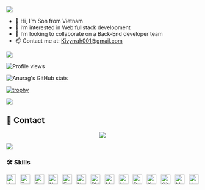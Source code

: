 <img src="https://user-images.githubusercontent.com/73097560/115834477-dbab4500-a447-11eb-908a-139a6edaec5c.gif">

- 👋 Hi, I’m Son from Vietnam
- 👀 I’m interested in Web fullstack development
- 💞️ I’m looking to collaborate on a Back-End developer team
- 📫 Contact me at: Kivyrrah001@gmail.com

<img src="https://user-images.githubusercontent.com/73097560/115834477-dbab4500-a447-11eb-908a-139a6edaec5c.gif">

![Profile views](https://visitor-badge.laobi.icu/badge?page_id=Kivyrrah.Kivyrrah&color=orange)

<!---
Kivyrrah/Kivyrrah is a ✨ special ✨ repository because its `README.md` (this file) appears on your GitHub profile.
You can click the Preview link to take a look at your changes.
--->

![Anurag's GitHub stats](https://github-readme-stats.vercel.app/api?username=Kivyrrah&show_icons=true&theme=light)


[![trophy](https://github-profile-trophy.vercel.app/?username=Kivyrrah&theme=light)](https://github.com/ryo-ma/github-profile-trophy)

<img src="https://user-images.githubusercontent.com/73097560/115834477-dbab4500-a447-11eb-908a-139a6edaec5c.gif">

## 🔗 Contact

<p align="center">
  <a href="https://www.facebook.com/kivyrrah">
    <img src="https://img.shields.io/badge/Facebook-1877F2?style=for-the-badge&logo=facebook&logoColor=white">
  </a>
</p>

<img src="https://user-images.githubusercontent.com/73097560/115834477-dbab4500-a447-11eb-908a-139a6edaec5c.gif">

### 🛠 Skills

<img src="https://img.shields.io/badge/JavaScript-282C34?logo=javascript&logoColor=F7DF1E" title="JavaScript" height="25"/> &nbsp;
<img src="https://img.shields.io/badge/TypeScript-282C34?logo=typescript&logoColor=3178C6" title="TypeScript" height="25"/> &nbsp;
<img src="https://img.shields.io/badge/ReactJS-282C34?logo=react&logoColor=61DAFB" title="ReactJS" height="25"/> &nbsp;
<img src="https://img.shields.io/badge/Node.js-282C34?logo=node.js&logoColor=68A063" title="Node.js" height="25"/> &nbsp;
<img src="https://img.shields.io/badge/ExpressJS-282C34?logo=express&logoColor=000000" title="Express.js" height="25"/> &nbsp;
<img src="https://img.shields.io/badge/Next.js-282C34?logo=next.js&logoColor=000000" title="Next.js" height="25"/> &nbsp;
<img src="https://img.shields.io/badge/PHP-282C34?logo=php&logoColor=777BB4" title="PHP" height="25"/> &nbsp;
<img src="https://img.shields.io/badge/MySQL-282C34?logo=mysql&logoColor=4479A1" title="MySQL" height="25"/> &nbsp;
<img src="https://img.shields.io/badge/Linux-282C34?logo=linux&logoColor=FCC624" title="Linux" height="25"/> &nbsp;
<img src="https://img.shields.io/badge/Docker-282C34?logo=docker&logoColor=2496ED" title="Docker" height="25"/> &nbsp;
<img src="https://img.shields.io/badge/Kubernetes-282C34?logo=kubernetes&logoColor=326CE5" title="Kubernetes" height="25"/> &nbsp;
<img src="https://img.shields.io/badge/Git-282C34?logo=git&logoColor=F05032" title="Git" height="25"/> &nbsp;
<img src="https://img.shields.io/badge/MongoDB-282C34?logo=mongodb&logoColor=47A248" title="MongoDB" height="25"/> &nbsp;
<img src="https://img.shields.io/badge/Java-282C34?logo=java&logoColor=red" title="Java" height="25"/> &nbsp;
